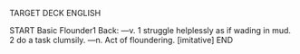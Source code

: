 TARGET DECK
ENGLISH

START
Basic
Flounder1
Back: —v. 1 struggle helplessly as if wading in mud. 2 do a task clumsily. —n. Act of floundering. [imitative]
END
